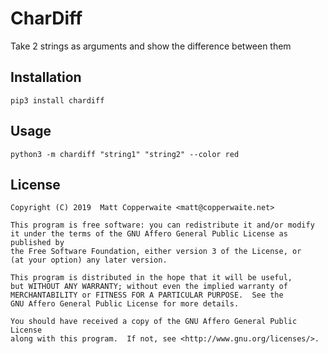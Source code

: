 # CharDiff

Take 2 strings as arguments and show the difference between them

## Installation

    pip3 install chardiff

## Usage

    python3 -m chardiff "string1" "string2" --color red

## License


    Copyright (C) 2019  Matt Copperwaite <matt@copperwaite.net>

    This program is free software: you can redistribute it and/or modify
    it under the terms of the GNU Affero General Public License as published by
    the Free Software Foundation, either version 3 of the License, or
    (at your option) any later version.

    This program is distributed in the hope that it will be useful,
    but WITHOUT ANY WARRANTY; without even the implied warranty of
    MERCHANTABILITY or FITNESS FOR A PARTICULAR PURPOSE.  See the
    GNU Affero General Public License for more details.

    You should have received a copy of the GNU Affero General Public License
    along with this program.  If not, see <http://www.gnu.org/licenses/>.
